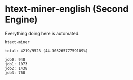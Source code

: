 # htext-miner-english (Second Engine)

Everything doing here is automated.

```
htext-miner

total: 4219/9523 (44.30326577759109%)

job0: 948
job1: 1073
job2: 1438
job3: 760
```